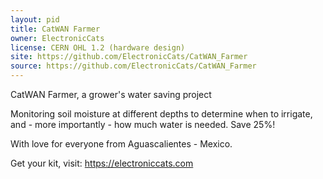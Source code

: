 ```yaml
---
layout: pid
title: CatWAN Farmer
owner: ElectronicCats
license: CERN OHL 1.2 (hardware design)
site: https://github.com/ElectronicCats/CatWAN_Farmer
source: https://github.com/ElectronicCats/CatWAN_Farmer
---
```

CatWAN Farmer, a grower's water saving project

Monitoring soil moisture at different depths to determine when to irrigate, and - more importantly - how much water is needed. Save 25%!


With love for everyone from Aguascalientes - Mexico.

Get your kit, visit: https://electroniccats.com